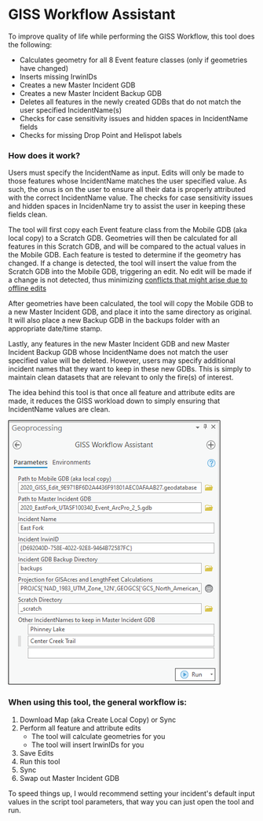 # GISS Workflow Assistant

To improve quality of life while performing the GISS Workflow, this tool does the following:
- Calculates geometry for all 8 Event feature classes (only if geometries have changed)
- Inserts missing IrwinIDs
- Creates a new Master Incident GDB
- Creates a new Master Incident Backup GDB
- Deletes all features in the newly created GDBs that do not match the user specified IncidentName(s)
- Checks for case sensitivity issues and hidden spaces in IncidentName fields
- Checks for missing Drop Point and Helispot labels
  
  
  
### How does it work?
Users must specify the IncidentName as input. Edits will only be made to those features whose IncidentName matches the user specified value. As such, the onus is on the user to ensure all their data is properly attributed with the correct IncidentName value.  The checks for case sensitivity issues and hidden spaces in IncidenName try to assist the user in keeping these fields clean.

The tool will first copy each Event feature class from the Mobile GDB (aka local copy) to a Scratch GDB. Geometries will then be calculated for all features in this Scratch GDB, and will be compared to the actual values in the Mobile GDB. Each feature is tested to determine if the geometry has changed. If a change is detected, the tool will insert the value from the Scratch GDB into the Mobile GDB, triggering an edit. No edit will be made if a change is not detected, thus minimizing [conflicts that might arise due to offline edits](https://www.nwcg.gov/publications/pms936-1/edit-incident-data/securing-incident-information#collapseX)

After geometries have been calculated, the tool will copy the Mobile GDB to a new Master Incident GDB, and place it into the same directory as original. It will also place a new Backup GDB in the backups folder with an appropriate date/time stamp. 

Lastly, any features in the new Master Incident GDB and new Master Incident Backup GDB whose IncidentName does not match the user specified value will be deleted. However, users may specify additional incident names that they want to keep in these new GDBs. This is simply to maintain clean datasets that are relevant to only the fire(s) of interest.

The idea behind this tool is that once all feature and attribute edits are made, it reduces the GISS workload down to simply ensuring that IncidentName values are clean.

![screenshot_GISSWorkflowAssistant_1.png](/docs/screenshot_GISSWorkflowAssistant_1.png?raw=true)

### When using this tool, the general workflow is:
1) Download Map (aka Create Local Copy) or Sync
2) Perform all feature and attribute edits
    - The tool will calculate geometries for you
    - The tool will insert IrwinIDs for you
3) Save Edits
4) Run this tool
5) Sync
6) Swap out Master Incident GDB

To speed things up, I would recommend setting your incident's default input values in the script tool parameters, that way you can just open the tool and run.
